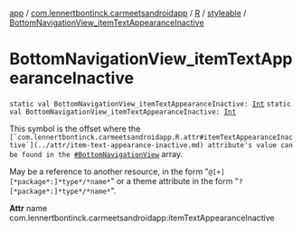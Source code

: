 [app](../../../index.md) / [com.lennertbontinck.carmeetsandroidapp](../../index.md) / [R](../index.md) / [styleable](index.md) / [BottomNavigationView_itemTextAppearanceInactive](./-bottom-navigation-view_item-text-appearance-inactive.md)

# BottomNavigationView_itemTextAppearanceInactive

`static val BottomNavigationView_itemTextAppearanceInactive: `[`Int`](https://kotlinlang.org/api/latest/jvm/stdlib/kotlin/-int/index.html)
`static val BottomNavigationView_itemTextAppearanceInactive: `[`Int`](https://kotlinlang.org/api/latest/jvm/stdlib/kotlin/-int/index.html)

This symbol is the offset where the ``[`com.lennertbontinck.carmeetsandroidapp.R.attr#itemTextAppearanceInactive`](../attr/item-text-appearance-inactive.md) attribute's value can be found in the ``[`#BottomNavigationView`](-bottom-navigation-view.md) array.

May be a reference to another resource, in the form "`@[+][*package*:]*type*/*name*`" or a theme attribute in the form "`?[*package*:]*type*/*name*`".

**Attr**
name com.lennertbontinck.carmeetsandroidapp:itemTextAppearanceInactive

